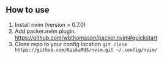 
## How to use

1. Install nvim (version > 0.7.0)
2. Add packer.nvim plugin. https://github.com/wbthomason/packer.nvim#quickstart
3. Clone repo to your config location ```git clone https://github.com/KaskaRUS/nvim.git ~/.config/nvim/```
